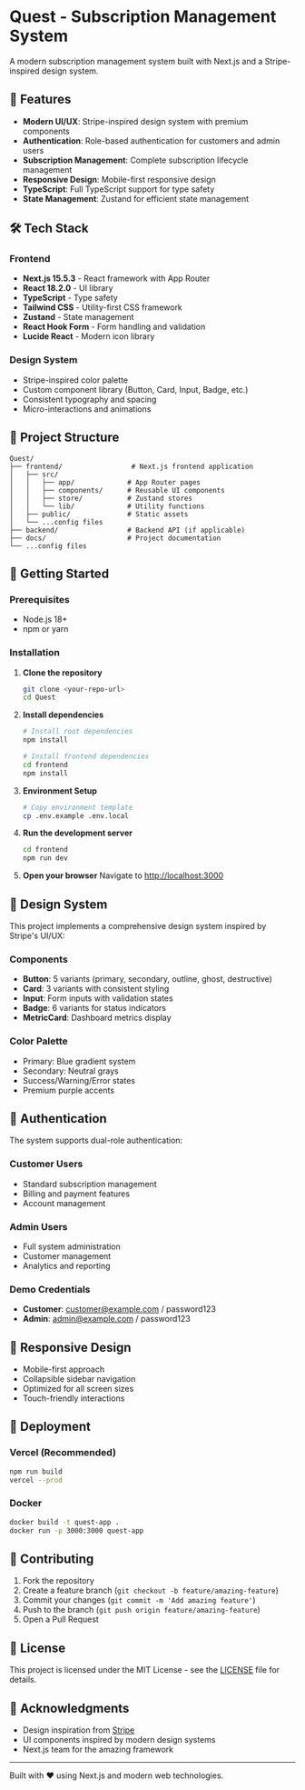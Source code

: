 # Quest - Subscription Management System

A modern subscription management system built with Next.js and a Stripe-inspired design system.

## 🚀 Features

- **Modern UI/UX**: Stripe-inspired design system with premium components
- **Authentication**: Role-based authentication for customers and admin users
- **Subscription Management**: Complete subscription lifecycle management
- **Responsive Design**: Mobile-first responsive design
- **TypeScript**: Full TypeScript support for type safety
- **State Management**: Zustand for efficient state management

## 🛠️ Tech Stack

### Frontend
- **Next.js 15.5.3** - React framework with App Router
- **React 18.2.0** - UI library
- **TypeScript** - Type safety
- **Tailwind CSS** - Utility-first CSS framework
- **Zustand** - State management
- **React Hook Form** - Form handling and validation
- **Lucide React** - Modern icon library

### Design System
- Stripe-inspired color palette
- Custom component library (Button, Card, Input, Badge, etc.)
- Consistent typography and spacing
- Micro-interactions and animations

## 📁 Project Structure

```
Quest/
├── frontend/                 # Next.js frontend application
│   ├── src/
│   │   ├── app/             # App Router pages
│   │   ├── components/      # Reusable UI components
│   │   ├── store/           # Zustand stores
│   │   └── lib/             # Utility functions
│   ├── public/              # Static assets
│   └── ...config files
├── backend/                 # Backend API (if applicable)
├── docs/                    # Project documentation
└── ...config files
```

## 🚀 Getting Started

### Prerequisites
- Node.js 18+ 
- npm or yarn

### Installation

1. **Clone the repository**
   ```bash
   git clone <your-repo-url>
   cd Quest
   ```

2. **Install dependencies**
   ```bash
   # Install root dependencies
   npm install
   
   # Install frontend dependencies
   cd frontend
   npm install
   ```

3. **Environment Setup**
   ```bash
   # Copy environment template
   cp .env.example .env.local
   ```

4. **Run the development server**
   ```bash
   cd frontend
   npm run dev
   ```

5. **Open your browser**
   Navigate to [http://localhost:3000](http://localhost:3000)

## 🎨 Design System

This project implements a comprehensive design system inspired by Stripe's UI/UX:

### Components
- **Button**: 5 variants (primary, secondary, outline, ghost, destructive)
- **Card**: 3 variants with consistent styling
- **Input**: Form inputs with validation states
- **Badge**: 6 variants for status indicators
- **MetricCard**: Dashboard metrics display

### Color Palette
- Primary: Blue gradient system
- Secondary: Neutral grays
- Success/Warning/Error states
- Premium purple accents

## 🔐 Authentication

The system supports dual-role authentication:

### Customer Users
- Standard subscription management
- Billing and payment features
- Account management

### Admin Users
- Full system administration
- Customer management
- Analytics and reporting

### Demo Credentials
- **Customer**: customer@example.com / password123
- **Admin**: admin@example.com / password123

## 📱 Responsive Design

- Mobile-first approach
- Collapsible sidebar navigation
- Optimized for all screen sizes
- Touch-friendly interactions

## 🚀 Deployment

### Vercel (Recommended)
```bash
npm run build
vercel --prod
```

### Docker
```bash
docker build -t quest-app .
docker run -p 3000:3000 quest-app
```

## 🤝 Contributing

1. Fork the repository
2. Create a feature branch (`git checkout -b feature/amazing-feature`)
3. Commit your changes (`git commit -m 'Add amazing feature'`)
4. Push to the branch (`git push origin feature/amazing-feature`)
5. Open a Pull Request

## 📄 License

This project is licensed under the MIT License - see the [LICENSE](LICENSE) file for details.

## 🙏 Acknowledgments

- Design inspiration from [Stripe](https://stripe.com)
- UI components inspired by modern design systems
- Next.js team for the amazing framework

---

Built with ❤️ using Next.js and modern web technologies.